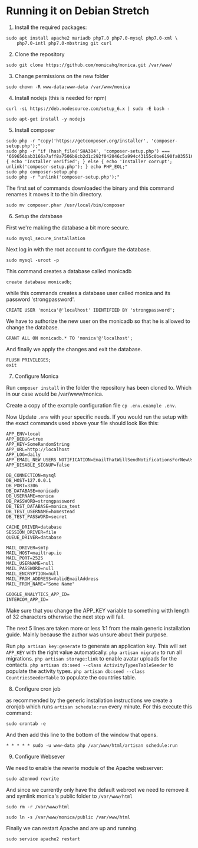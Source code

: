 # Running it on Debian Stretch

1. Install the required packages:

```
sudo apt install apache2 mariadb php7.0 php7.0-mysql php7.0-xml \
    php7.0-intl php7.0-mbstring git curl
```

2. Clone the repository
```
sudo git clone https://github.com/monicahq/monica.git /var/www/
```

3. Change permissions on the new folder
```
sudo chown -R www-data:www-data /var/www/monica
```

4. Install nodejs (this is needed for npm)
```
curl -sL https://deb.nodesource.com/setup_6.x | sudo -E bash -
```
```
sudo apt-get install -y nodejs
```

5. Install composer

```
sudo php -r "copy('https://getcomposer.org/installer', 'composer-setup.php');"
sudo php -r "if (hash_file('SHA384', 'composer-setup.php') === '669656bab3166a7aff8a7506b8cb2d1c292f042046c5a994c43155c0be6190fa0355160742ab2e1c88d40d5be660b410') { echo 'Installer verified'; } else { echo 'Installer corrupt'; unlink('composer-setup.php'); } echo PHP_EOL;"
sudo php composer-setup.php
sudo php -r "unlink('composer-setup.php');"
```

The first set of commands downloaded the binary and this command
renames it moves it to the bin directory.
```
sudo mv composer.phar /usr/local/bin/composer
```

6. Setup the database

First we're making the database a bit more secure.
```
sudo mysql_secure_installation
```

Next log in with the root account to configure the database.
```
sudo mysql -uroot -p
```

This command creates a database called monicadb
```
create database monicadb;
```

while this commands creates a database user called monica and its
password 'strongpassword'.

```
CREATE USER 'monica'@'localhost' IDENTIFIED BY 'strongpassword';
```

We have to authorize the new user on the monicadb so that he is allowed to
change the database.

```
GRANT ALL ON monicadb.* TO 'monica'@'localhost';
```

And finally we apply the changes and exit the database.
```
FLUSH PRIVILEGES;
exit
```

7. Configure Monica


Run `composer install` in the folder the repository has been cloned to.
Which in our case would be /var/www/monica.

Create a copy of the example configuration file `cp .env.example .env`.

Now Update `.env` with your specific needs. If you would run the setup
with the exact commands used above your file should look like this:

```
APP_ENV=local
APP_DEBUG=true
APP_KEY=SomeRandomString
APP_URL=http://localhost
APP_LOG=daily
APP_EMAIL_NEW_USERS_NOTIFICATION=EmailThatWillSendNotificationsForNewUser
APP_DISABLE_SIGNUP=false

DB_CONNECTION=mysql
DB_HOST=127.0.0.1
DB_PORT=3306
DB_DATABASE=monicadb
DB_USERNAME=monica
DB_PASSWORD=strongpassword
DB_TEST_DATABASE=monica_test
DB_TEST_USERNAME=homestead
DB_TEST_PASSWORD=secret

CACHE_DRIVER=database
SESSION_DRIVER=file
QUEUE_DRIVER=database

MAIL_DRIVER=smtp
MAIL_HOST=mailtrap.io
MAIL_PORT=2525
MAIL_USERNAME=null
MAIL_PASSWORD=null
MAIL_ENCRYPTION=null
MAIL_FROM_ADDRESS=ValidEmailAddress
MAIL_FROM_NAME="Some Name"

GOOGLE_ANALYTICS_APP_ID=
INTERCOM_APP_ID=
```

Make sure that you change the APP_KEY variable to something witth length of
32 characters otherwise the next step will fail.

The next 5 lines are taken more or less 1:1 from the main generic installation
guide. Mainly because the author was unsure about their purpose.

Run `php artisan key:generate` to generate an application key. This will set `APP_KEY` with the right value automatically.
`php artisan migrate` to run all migrations.
`php artisan storage:link` to enable avatar uploads for the contacts.
`php artisan db:seed --class ActivityTypesTableSeeder` to populate the
activity types.
`php artisan db:seed --class CountriesSeederTable` to populate the countries
table.

8. Configure cron job

as recommended by the generic installation instructions we create a
cronjob which runs `artisan schedule:run` every minute.
For this execute this command:
```
sudo crontab -e
```

And then add this line to the bottom of the window that opens.
```
* * * * * sudo -u www-data php /var/www/html/artisan schedule:run
```

9. Configure Websever

We need to enable the rewrite module of the Apache webserver:

```
sudo a2enmod rewrite
```

And since we currently only have the default webroot we need to remove it
and symlink monica's public folder to `/var/www/html`
```
sudo rm -r /var/www/html
```
```
sudo ln -s /var/www/monica/public /var/www/html
```

Finally we can restart Apache and are up and running.
```
sudo service apache2 restart
```
